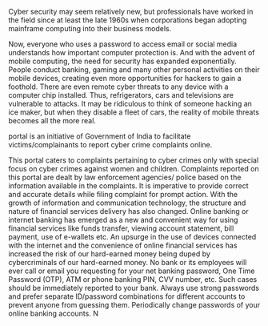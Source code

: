 Cyber security may seem relatively new, but professionals have worked in the field since at least the late 1960s when corporations began adopting mainframe computing into their business models.

Now, everyone who uses a password to access email or social media understands how important computer protection is.
And with the advent of mobile computing, the need for security has expanded exponentially. 
People conduct banking, gaming and many other personal activities on their mobile devices, creating even more opportunities for hackers to gain a foothold. 
There are even remote cyber threats to any device with a computer chip installed. Thus, refrigerators, cars and televisions are vulnerable to attacks.
It may be ridiculous to think of someone hacking an ice maker, but when they disable a fleet of cars, the reality of mobile threats becomes all the more real.

portal is an initiative of Government of India to facilitate victims/complainants to report cyber crime complaints online. 

This portal caters to complaints pertaining to cyber crimes only with special focus on cyber crimes against women and children. 
Complaints reported on this portal are dealt by law enforcement agencies/ police based on the information available in the complaints.
It is imperative to provide correct and accurate details while filing complaint for prompt action.
With the growth of information and communication technology, the
structure and nature of financial services delivery has also changed.
Online banking or internet banking has emerged as a new and
convenient way for using financial services like funds transfer,
viewing account statement, bill payment, use of e-wallets etc.
An upsurge in the use of devices connected with the internet and
the convenience of online financial services has increased the risk
of our hard-earned money being duped by cybercriminals of our
hard-earned money.
No bank or its employees will ever call or email you requesting for your net
banking password, One Time Password (OTP), ATM or phone banking PIN,
CVV number, etc. Such cases should be immediately reported to your
bank.
Always use strong passwords and prefer separate ID/password
combinations for different accounts to prevent anyone from guessing them.
Periodically change passwords of your online banking accounts.
N
